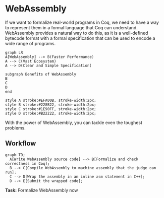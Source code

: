 # WebAssembly
If we want to formalize real-world programs in Coq, we need to have a way to represent them in a formal language that Coq can understand. WebAssembly provides a natural way to do this, as it is a well-defined bytecode format with a formal specification that can be used to encode a wide range of programs.

```mermaid
graph LR
A[WebAssembly] --> B(Faster Performance)
A --> C(Vast Ecosystem)
A --> D(Clear and Simple Specification)

subgraph Benefits of WebAssembly
B
C
D
end

style A stroke:#EFA00B, stroke-width:2px;
style B stroke:#228B22, stroke-width:2px;
style C stroke:#1E90FF, stroke-width:2px;
style D stroke:#B22222, stroke-width:2px;
```

With the power of WebAssembly, you can tackle even the toughest problems.

## Workflow
```mermaid
graph TD;
  A[Write WebAssembly source code] --> B[Formalize and check correctness in Coq];
  B --> C[Compile WebAssembly to machine assembly that the judge can run];
  C --> D[Wrap the assembly in an inline asm statement in C++];
  D --> E[Submit the wrapped code];
```

**Task:** Formalize WebAssembly now
